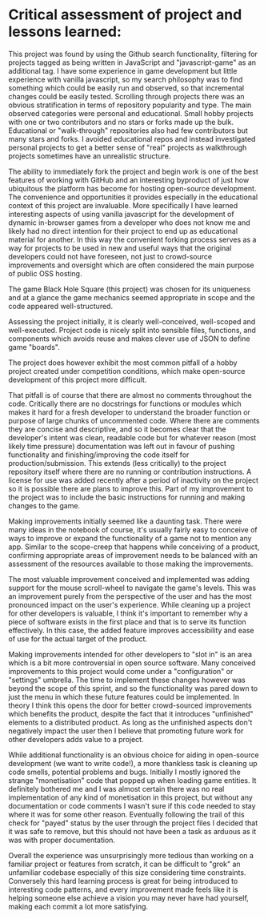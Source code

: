 # Critical assessment of project and lessons learned:

This project was found by using the Github search functionality, filtering for projects tagged as being written in JavaScript and "javascript-game" as an additional tag. I have some experience in game development but little experience with vanilla javascript, so my search philosophy was to find something which could be easily run and observed, so that incremental changes could be easily tested. Scrolling through projects there was an obvious stratification in terms of repository popularity and type. The main observed categories were personal and educational. Small hobby projects with one or two contributors and no stars or forks made up the bulk. Educational or "walk-through" repositories also had few contributors but many stars and forks. I avoided educational repos and instead investigated personal projects to get a better sense of "real" projects as walkthrough projects sometimes have an unrealistic structure.

The ability to immediately fork the project and begin work is one of the best features of working with GitHub and an interesting byproduct of just how ubiquitous the platform has become for hosting open-source development. The convenience and opportunities it provides especially in the educational context of this project are invaluable. More specifically I have learned interesting aspects of using vanilla javascript for the development of dynamic in-browser games from a developer who does not know me and likely had no direct intention for their project to end up as educational material for another. In this way the convenient forking process serves as a way for projects to be used in new and useful ways that the original developers could not have foreseen, not just to crowd-source improvements and oversight which are often considered the main purpose of public OSS hosting.

The game Black Hole Square (this project) was chosen for its uniqueness and at a glance the game mechanics seemed appropriate in scope and the code appeared well-structured.

Assessing the project initially, it is clearly well-conceived, well-scoped and well-executed. Project code is nicely split into sensible files, functions, and components which avoids reuse and makes clever use of JSON to define game "boards".

The project does however exhibit the most common pitfall of a hobby project created under competition conditions, which make open-source development of this project more difficult.

That pitfall is of course that there are almost no comments throughout the code. Critically there are no docstrings for functions or modules which makes it hard for a fresh developer to understand the broader function or purpose of large chunks of uncommented code. Where there are comments they are concise and descriptive, and so it becomes clear that the developer's intent was clean, readable code but for whatever reason (most likely time pressure) documentation was left out in favour of pushing functionality and finishing/improving the code itself for production/submission. This extends (less critically) to the project repository itself where there are no running or contribution instructions. A license for use was added recently after a period of inactivity on the project so it is possible there are plans to improve this. Part of my improvement to the project was to include the basic instructions for running and making changes to the game.

Making improvements initially seemed like a daunting task. There were many ideas in the notebook of course, it's usually fairly easy to conceive of ways to improve or expand the functionality of a game not to mention any app. Similar to the scope-creep that happens while conceiving of a product, confirming appropriate areas of improvement needs to be balanced with an assessment of the resources available to those making the improvements.

The most valuable improvement conceived and implemented was adding support for the mouse scroll-wheel to navigate the game's levels. This was an improvement purely from the perspective of the user and has the most pronounced impact on the user's experience. While cleaning up a project for other developers is valuable, I think it's important to remember why a piece of software exists in the first place and that is to serve its function effectively. In this case, the added feature improves accessibility and ease of use for the actual target of the product.

Making improvements intended for other developers to "slot in" is an area which is a bit more controversial in open source software. Many conceived improvements to this project would come under a "configuration" or "settings" umbrella. The time to implement these changes however was beyond the scope of this sprint, and so the functionality was pared down to just the menu in which these future features could be implemented. In theory I think this opens the door for better crowd-sourced improvements which benefits the product, despite the fact that it introduces "unfinished" elements to a distributed product. As long as the unfinished aspects don't negatively impact the user then I believe that promoting future work for other developers adds value to a project.

While additional functionality is an obvious choice for aiding in open-source development (we want to write code!), a more thankless task is cleaning up code smells, potential problems and bugs. Initially I mostly ignored the strange "monetisation" code that popped up when loading game entities. It definitely bothered me and I was almost certain there was no real implementation of any kind of monetisation in this project, but without any documentation or code comments I wasn't sure if this code needed to stay where it was for some other reason. Eventually following the trail of this check for "payed" status by the user through the project files I decided that it was safe to remove, but this should not have been a task as arduous as it was with proper documentation.

Overall the experience was unsurprisingly more tedious than working on a familiar project or features from scratch, it can be difficult to "grok" an unfamiliar codebase especially of this size considering time constraints. Conversely this hard learning process is great for being introduced to interesting code patterns, and every improvement made feels like it is helping someone else achieve a vision you may never have had yourself, making each commit a lot more satisfying.